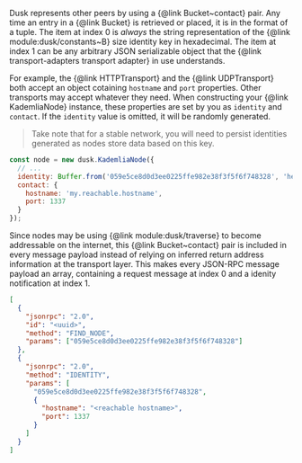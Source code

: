 Dusk represents other peers by using a {@link Bucket~contact} pair. Any 
time an entry in a {@link Bucket} is retrieved or placed, it is in the format 
of a tuple. The item at index 0 is *always* the string representation of the 
{@link module:dusk/constants~B} size identity key in hexadecimal. The item 
at index 1 can be any arbitrary JSON serializable object that the 
{@link transport-adapters transport adapter} in use understands.

For example, the {@link HTTPTransport} and the {@link UDPTransport} both accept 
an object cotaining `hostname` and `port` properties. Other transports may 
accept whatever they need. When constructing your {@link KademliaNode} 
instance, these properties are set by you as `identity` and `contact`. If the 
`identity` value is omitted, it will be randomly generated.

> Take note that for a stable network, you will need to persist identities 
> generated as nodes store data based on this key.

```js
const node = new dusk.KademliaNode({
  // ...
  identity: Buffer.from('059e5ce8d0d3ee0225ffe982e38f3f5f6f748328', 'hex'),
  contact: {
    hostname: 'my.reachable.hostname',
    port: 1337
  }
});
```

Since nodes may be using {@link module:dusk/traverse} to become addressable 
on the internet, this {@link Bucket~contact} pair is included in every message 
payload instead of relying on inferred return address information at the 
transport layer. This makes every JSON-RPC message payload an array, containing 
a request message at index 0 and a idenity notification at index 1.

```json
[
  {
    "jsonrpc": "2.0",
    "id": "<uuid>",
    "method": "FIND_NODE",
    "params": ["059e5ce8d0d3ee0225ffe982e38f3f5f6f748328"]
  },
  {
    "jsonrpc": "2.0",
    "method": "IDENTITY",
    "params": [
      "059e5ce8d0d3ee0225ffe982e38f3f5f6f748328",
      {
        "hostname": "<reachable hostname>",
        "port": 1337
      }
    ]
  }
]
```
